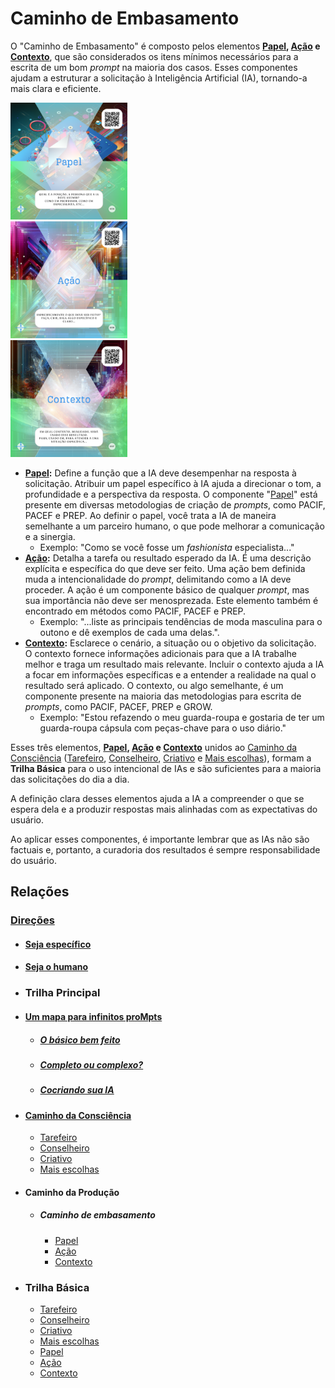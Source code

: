 # Caminho de Embasamento

O "Caminho de Embasamento" é composto pelos elementos **[Papel](../../partes-de-prompt/papel.md), [Ação](../../partes-de-prompt/acao.md) e [Contexto](../../partes-de-prompt/contexto.md)**, que são considerados os itens mínimos necessários para a escrita de um bom *prompt* na maioria dos casos. Esses componentes ajudam a estruturar a solicitação à Inteligência Artificial (IA), tornando-a mais clara e eficiente.

[<img src="../../imagens/cards/005.png" width="187" height="187">](../../partes-de-prompt/papel.md)  
[<img src="../../imagens/cards/006.png" width="187" height="187">](../../partes-de-prompt/acao.md)  
[<img src="../../imagens/cards/007.png" width="187" height="187">](../../partes-de-prompt/contexto.md)

*   **[Papel](../../partes-de-prompt/papel.md):** Define a função que a IA deve desempenhar na resposta à solicitação. Atribuir um papel específico à IA ajuda a direcionar o tom, a profundidade e a perspectiva da resposta. O componente "[Papel](../../partes-de-prompt/papel.md)" está presente em diversas metodologias de criação de *prompts*, como PACIF, PACEF e PREP. Ao definir o papel, você trata a IA de maneira semelhante a um parceiro humano, o que pode melhorar a comunicação e a sinergia.
    *   Exemplo: "Como se você fosse um *fashionista* especialista..."
*   **[Ação](../../partes-de-prompt/acao.md):** Detalha a tarefa ou resultado esperado da IA. É uma descrição explícita e específica do que deve ser feito. Uma ação bem definida muda a intencionalidade do *prompt*, delimitando como a IA deve proceder. A ação é um componente básico de qualquer *prompt*, mas sua importância não deve ser menosprezada. Este elemento também é encontrado em métodos como PACIF, PACEF e PREP.
    *   Exemplo: "...liste as principais tendências de moda masculina para o outono e dê exemplos de cada uma delas.".
*   **[Contexto](../../partes-de-prompt/contexto.md):** Esclarece o cenário, a situação ou o objetivo da solicitação. O contexto fornece informações adicionais para que a IA trabalhe melhor e traga um resultado mais relevante. Incluir o contexto ajuda a IA a focar em informações específicas e a entender a realidade na qual o resultado será aplicado. O contexto, ou algo semelhante, é um componente presente na maioria das metodologias para escrita de *prompts*, como PACIF, PACEF, PREP e GROW.
    *   Exemplo: "Estou refazendo o meu guarda-roupa e gostaria de ter um guarda-roupa cápsula com peças-chave para o uso diário."

Esses três elementos, **[Papel](../../partes-de-prompt/papel.md), [Ação](../../partes-de-prompt/acao.md) e [Contexto](../../partes-de-prompt/contexto.md)** unidos ao [Caminho da Consciência](../../conceitos/jornada/caminho-da-consciencia.md) ([Tarefeiro](../../tipos-de-prompt/tarefeiro.md), [Conselheiro](../../tipos-de-prompt/conselheiro.md), [Criativo](../../tipos-de-prompt/criativo.md) e [Mais escolhas](../../tipos-de-prompt/mais-escolhas.md)), formam a **Trilha Básica** para o uso intencional de IAs e são suficientes para a maioria das solicitações do dia a dia. 

A definição clara desses elementos ajuda a IA a compreender o que se espera dela e a produzir respostas mais alinhadas com as expectativas do usuário.

Ao aplicar esses componentes, é importante lembrar que as IAs não são factuais e, portanto, a curadoria dos resultados é sempre responsabilidade do usuário.

## Relações
 ### [Direções](../../direcoes/)
  - #### [Seja específico](../../direcoes/seja-especifico.md)
  - #### [Seja o humano](../../direcoes/seja-o-humano.md)
- ### Trilha Principal
- #### [Um mapa para infinitos proMpts](../../um-mapa-para-infinitos-prompts.md)
  - ##### [O básico bem feito](../../prompt-basico.md)
  - ##### [Completo ou complexo?](../../prompts-complexos.md) 
  - ##### [Cocriando sua IA](../../tipos-de-prompt/cocriacao.md)
- #### [Caminho da Consciência](conceitos/jornada/caminho-da-consciencia.md)
  - [Tarefeiro](../../tipos-de-prompt/tarefeiro.md)
  - [Conselheiro](../../tipos-de-prompt/conselheiro.md)
  - [Criativo](../../tipos-de-prompt/criativo.md)
  - [Mais escolhas](../../tipos-de-prompt/mais-escolhas.md)
- #### Caminho da Produção
  - ##### Caminho de embasamento
    - [Papel](../../partes-de-prompt/papel.md)
    - [Ação](../../partes-de-prompt/acao.md)
    - [Contexto](../../partes-de-prompt/contexto.md)
- ### Trilha Básica
  - [Tarefeiro](../../tipos-de-prompt/tarefeiro.md)
  - [Conselheiro](../../tipos-de-prompt/conselheiro.md)
  - [Criativo](../../tipos-de-prompt/criativo.md)
  - [Mais escolhas](../../tipos-de-prompt/mais-escolhas.md)
  - [Papel](../../partes-de-prompt/papel.md)
  - [Ação](../../partes-de-prompt/acao.md)
  - [Contexto](../../partes-de-prompt/contexto.md)
